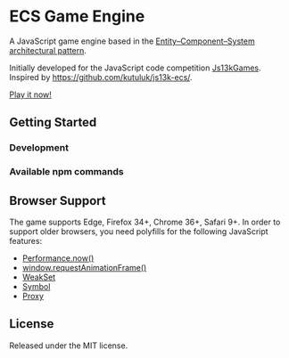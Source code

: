 # ECS Game Engine
A JavaScript game engine based in the [Entity–Component–System architectural pattern](https://en.wikipedia.org/wiki/Entity%E2%80%93component%E2%80%93system).

Initially developed for the JavaScript code competition [Js13kGames](https://js13kgames.com/).  
Inspired by https://github.com/kutuluk/js13k-ecs/.

[Play it now!](https://raohmaru.github.io/ecs-game-engine/src/)

## Getting Started

### Development

### Available npm commands

## Browser Support
The game supports Edge, Firefox 34+, Chrome 36+, Safari 9+.
In order to support older browsers, you need polyfills for the following JavaScript features:

- [Performance.now()](https://developer.mozilla.org/en-US/docs/Web/API/Performance/now)
- [window.requestAnimationFrame()](https://developer.mozilla.org/en-US/docs/Web/API/window/requestAnimationFrame)
- [WeakSet](https://developer.mozilla.org/en-US/docs/Web/JavaScript/Reference/Global_Objects/WeakSet)
- [Symbol](https://developer.mozilla.org/en-US/docs/Web/JavaScript/Reference/Global_Objects/Symbol)
- [Proxy](https://developer.mozilla.org/en-US/docs/Web/JavaScript/Reference/Global_Objects/Proxy)

## License
Released under the MIT license.
